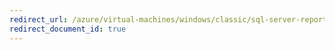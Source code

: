 ```yaml
---
redirect_url: /azure/virtual-machines/windows/classic/sql-server-reportviewer
redirect_document_id: true
---
```

